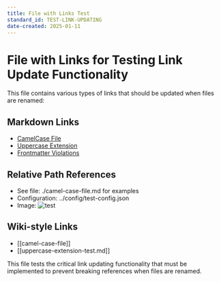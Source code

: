```yaml
---
title: File with Links Test
standard_id: TEST-LINK-UPDATING
date-created: 2025-01-11
---
```


# File with Links for Testing Link Update Functionality

This file contains various types of links that should be updated when files are renamed:

## Markdown Links
- [CamelCase File](camel-case-file.md)
- [Uppercase Extension](uppercase-extension-test.md)
- [Frontmatter Violations](frontmatter-field-violations.md)

## Relative Path References
- See file: ./camel-case-file.md for examples
- Configuration: ../config/test-config.json
- Image: ![test](../images/test-image.PNG)

## Wiki-style Links
- [[camel-case-file]]
- [[uppercase-extension-test.md]]

This file tests the critical link updating functionality that must be implemented to prevent breaking references when files are renamed. 